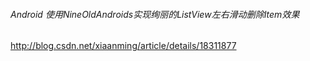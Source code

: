 
###### Android 使用NineOldAndroids实现绚丽的ListView左右滑动删除Item效果
http://blog.csdn.net/xiaanming/article/details/18311877
